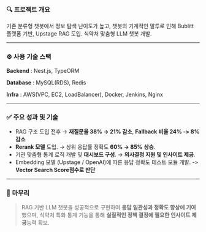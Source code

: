 ### 🔍 **프로젝트 개요**

기존 분류형 챗봇에서 정보 탐색 난이도가 높고, 챗봇의 기계적인 말투로 인해
Bublitt 플랫폼 기반, Upstage RAG 도입.
식약처 맞춤형 LLM 챗봇 개발.

---

### ⚙️ 사용 기술 스택
**Backend** : Nest.js, TypeORM

**Database** : MySQL(RDS), Redis

**Infra** : AWS(VPC, EC2, LoadBalancer), Docker, Jenkins, Nginx

---

### ✅ **주요 성과 및 기술**

- RAG 구조 도입 전후 → **재질문율 38% → 21% 감소**, **Fallback 비율 24% -> 8% 감소**
- **Rerank 모델** 도입. → 상위 응답률 정확도 **60% → 85% 상승**.
- 기관 맞춤형 통계 로직 개발 및 **대시보드 구성**. → **의사결정 지원 및 인사이트 제공**.
- Embedding 모델 (Upstage / OpenAI)에 따른 응답 정확도 테스트 모듈 개발. -> **Vector Search Score점수로 판단**
---

### 🧩 **마무리**

> RAG 기반 LLM 챗봇을 성공적으로 구현하여
> **응답 일관성과 정확도 향상에 기여**했으며,
> 식약처 특화 통계 기능을 통해
> **실질적인 정책 결정에 필요한 인사이트 제공**능력 확보.
